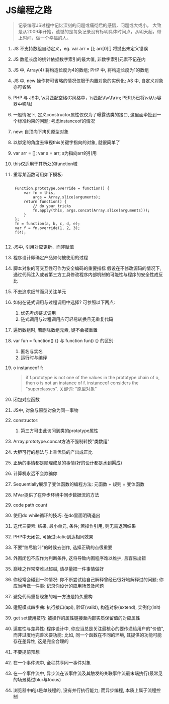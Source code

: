 JS编程之路
===

>记录编写JS过程中记忆深刻的问题或痛彻后的感悟，问题或大或小。
>大致是从2009年开始，遗憾的是每条记录没有标明具体时间点，从明天起，带上时间，做一个幸福的人。


1. JS 不支持数组自动定义，eg. var arr = []; arr[0][] 将抛出未定义错误

2. JS 数组长度的统计依据数字索引的最大值, 非数字索引元素不记在内

3. JS 中, Array(4) 将构造长度为4的数组; PHP 中, 将构造长度为1的数组

4. JS 中, new 操作符可省略的情况仅限于内置对象的实例化; AS 中, 自定义对象亦可省略

5. PHP 与 JS中, \s只匹配空格(C风格中，\s匹配\t\v\f\r\n; PERL5已将\v从\s容器中移除)

6. 一般情况下, 定义constructor属性仅仅为了曝露该类的接口, 这里面牵扯到一个标准约束的问题; 考虑instanceof的情况

7. new: 自顶向下拷贝原型对象

8. 以绑定的角度去审视this关键字指向的对象, 就很简单了

9. var arr = []; var s = arr; s为指向arr的引用

10. this仅适用于其所处的function域

11. 重写某函数可用如下模板: 
  <pre><code>
	Function.prototype.override = function() {
		var fn = this, 
			args = Array.slice(arguments);
		return function() {
			// do your tricks
			fn.apply(this, args.concat(Array.slice(arguments)));
		}
	};
	fn = function(a, b, c, d, e);
	var f = fn.override(1, 2, 3);
	f(4);
  </code></pre>
    
12. JS中, 引用对应更新，而非赋值

13. 程序设计即确定产品如何被使用的过程

14. 脚本对象的可交互性可作为安全编码的重要指标 假设在不修改源码的情况下, 通过代码注入或者第三方工具修改程序内部机制的可能性与程序的安全性成反比

15. 不去追求细节而只关注单元

16. 如何在链式调用与过程调用中选择? 可参照以下两点: 
    1. 优先考虑链式调用
    2. 链式调用与过程调用应可轻易转换且无重复代码
    
17. 遍历数组时, 若删除数组元素, 键不会被重置

18. var fun = function() {} 与 function fun() {} 的区别: 
    1. 匿名与实名
    2. 运行时与编译
    
19. o instanceof f: 
    >if f.prototype is not one of the values in the prototype chain of o, then o is not an instance of f.
    >instanceof considers the "superclasses".
    >关键词: "原型对象"

20. 闭包对应函数

21. JS中, 对象与原型对象为同一事物

22. constructor: 
    1. 第三方可由此访问到类的prototype属性
    
23. Array.prototype.concat方法不强制转换"类数组"

24. 大胆可行的想法与上乘优质的产出成正比

25. 正确的事情都是顺理成章的事情(好的设计都是水到渠成)

26. 计算机永远不会欺骗你

27. Sequentially展示了变体函数的编程方法: 元函数 + 规则 = 变体函数

28. MVar提供了在异步环境中同步数据流的方法

29. code path count

30. 使用do while循环的技巧: 在do里面明确退出

31. 迭代三要素: 结果, 最小单元, 条件; 若操作引用, 则无需返回结果

32. PHP中无闭包, 可通过static到达相同效果 

33. 不要"绞尽脑汁"的时候去创作, 选择正确的点很重要

34. 外围闭包不应作为判断条件, 这将导致内围程序难以维护, 且容易出错

35. 巅峰之作常常难以超越, 请尽量把一件事情做好

36. 你经常会碰到一种情况: 你不断尝试给自己解释曾经已很好地解释过的问题; 你应当再做一件事: 记录你设计的应用场景及问题

38. 避免代码重复现象的唯一方法是持久重构

39. 适配模式四步曲: 执行接口(api), 验证(valid), 构造对象(extend), 实例化(init)

40. get set使用技巧: 被操作的属性链接至内部实质保留值的对应属性

41. 适度性与差异性: 程序设计中, 你应当总是关注最核心的要传递给用户的"价值", 而非过度地完善次要功能; 
比如, 同一个函数在不同的环境, 其提供的功能可能存在差异性, 这是完全合理的

42. 不要提前预想

43. 在一个事件流中, 全程共享同一事件对象

44. 在一个事件流中, 异步流在该事件流及其触发的关联事件流最末端执行(最常见的场景莫过blur与focus)

45. 浏览器中的js是单线程的, 没有并行执行能力; 而异步编程, 本质上属于流程控制
